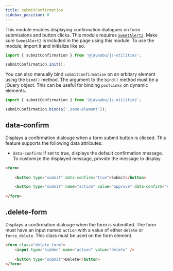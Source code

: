 ```yaml
---
title: submitConfirmation
sidebar_position: 8
---
```


This module enables displaying confirmation dialogues on form submissions and button clicks. This module requires [`SweetAlert2`](https://sweetalert2.github.io/). Make sure `SweetAlert2` is included in the page using this module. To use the module, import it and initialize like so.

```javascript
import { submitConfirmation } from '@javaabu/js-utilities';

submitConfirmation.init();
```

You can also manually bind `submitConfirmation` on an arbitary element using the `bind()` method. The argument to the `bind()` method must be a jQuery object. This can be useful for binding `postLinks` on dynamic elements.

```javascript
import { submitConfirmation } from '@javaabu/js-utilities';

submitConfirmation.bind($('.some-element'));
```


## data-confirm

Displays a confirmation dialouge when a form submit button is clicked. This feature supports the following data attributes:

- `data-confirm`: If set to true, displays the default confirmation message. To customize the displayed message, provide the message to display.

```html
<form>
    
    <button type="submit" data-confirm="true">Submit</button>

    <button type="submit" name="action" value="approve" data-confirm="Are you sure you want to approve this?">Approve</button>
    
</form>
```

## .delete-form

Displays a confirmation dialouge when the form is submitted. The form must have an input named `action` with a value of either `delete` or `force_delete`. This class must be used on the form element.

```html
<form class="delete-form">
    <input type="hidden" name="action" value="delete" />
    
    <button type="submit">Delete</button>
</form>
```
